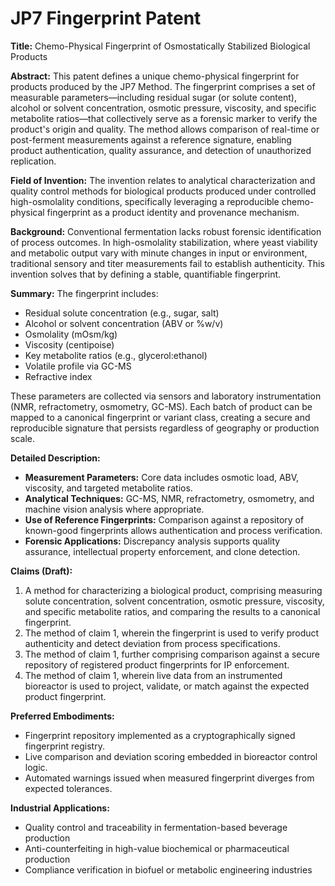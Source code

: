# JP7 Fingerprint Patent

**Title:** Chemo-Physical Fingerprint of Osmostatically Stabilized Biological Products

**Abstract:**
This patent defines a unique chemo-physical fingerprint for products produced by the JP7 Method. The fingerprint comprises a set of measurable parameters—including residual sugar (or solute content), alcohol or solvent concentration, osmotic pressure, viscosity, and specific metabolite ratios—that collectively serve as a forensic marker to verify the product's origin and quality. The method allows comparison of real-time or post-ferment measurements against a reference signature, enabling product authentication, quality assurance, and detection of unauthorized replication.

**Field of Invention:**
The invention relates to analytical characterization and quality control methods for biological products produced under controlled high-osmolality conditions, specifically leveraging a reproducible chemo-physical fingerprint as a product identity and provenance mechanism.

**Background:**
Conventional fermentation lacks robust forensic identification of process outcomes. In high-osmolality stabilization, where yeast viability and metabolic output vary with minute changes in input or environment, traditional sensory and titer measurements fail to establish authenticity. This invention solves that by defining a stable, quantifiable fingerprint.

**Summary:**
The fingerprint includes:
- Residual solute concentration (e.g., sugar, salt)
- Alcohol or solvent concentration (ABV or %w/v)
- Osmolality (mOsm/kg)
- Viscosity (centipoise)
- Key metabolite ratios (e.g., glycerol:ethanol)
- Volatile profile via GC-MS
- Refractive index

These parameters are collected via sensors and laboratory instrumentation (NMR, refractometry, osmometry, GC-MS). Each batch of product can be mapped to a canonical fingerprint or variant class, creating a secure and reproducible signature that persists regardless of geography or production scale.

**Detailed Description:**
- **Measurement Parameters:** Core data includes osmotic load, ABV, viscosity, and targeted metabolite ratios.
- **Analytical Techniques:** GC-MS, NMR, refractometry, osmometry, and machine vision analysis where appropriate.
- **Use of Reference Fingerprints:** Comparison against a repository of known-good fingerprints allows authentication and process verification.
- **Forensic Applications:** Discrepancy analysis supports quality assurance, intellectual property enforcement, and clone detection.

**Claims (Draft):**
1. A method for characterizing a biological product, comprising measuring solute concentration, solvent concentration, osmotic pressure, viscosity, and specific metabolite ratios, and comparing the results to a canonical fingerprint.
2. The method of claim 1, wherein the fingerprint is used to verify product authenticity and detect deviation from process specifications.
3. The method of claim 1, further comprising comparison against a secure repository of registered product fingerprints for IP enforcement.
4. The method of claim 1, wherein live data from an instrumented bioreactor is used to project, validate, or match against the expected product fingerprint.

**Preferred Embodiments:**
- Fingerprint repository implemented as a cryptographically signed fingerprint registry.
- Live comparison and deviation scoring embedded in bioreactor control logic.
- Automated warnings issued when measured fingerprint diverges from expected tolerances.

**Industrial Applications:**
- Quality control and traceability in fermentation-based beverage production
- Anti-counterfeiting in high-value biochemical or pharmaceutical production
- Compliance verification in biofuel or metabolic engineering industries

